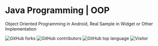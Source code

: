 # Java Programming | OOP
Object Oriented Programming in Android, Real Sample in Widget or Other Implementation

![GitHub forks](https://img.shields.io/github/forks/aspsptyd/oop.svg) ![GitHub contributors](https://img.shields.io/github/contributors/aspsptyd/oop.svg) ![GitHub top language](https://img.shields.io/github/languages/top/aspsptyd/oop.svg) ![Visitor](https://visitor-badge.laobi.icu/badge?page_id=aspsptyd/oop)

